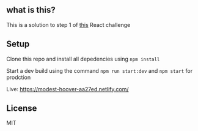 ## what is this?
This is a solution to step 1 of [this](https://gist.github.com/T-Dnzt/71b2fa89ca47c465119bd3d9ed94db29) React challenge

## Setup
Clone this repo and install all depedencies using `npm install`

Start a dev build using the command `npm run start:dev` and `npm start` for prodction

Live: https://modest-hoover-aa27ed.netlify.com/

## License
MIT
